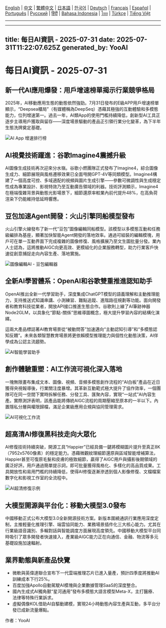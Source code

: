 [English](./en.md) | [中文](./zh.md) | [繁體中文](./zh-TW.md) | [日本語](./ja.md) | [한국어](./ko.md) | [Deutsch](./de.md) | [Français](./fr.md) | [Español](./es.md) | [Português](./pt.md) | [Русский](./ru.md) | [हिंदी](./hi.md) | [Bahasa Indonesia](./id.md) | [ไทย](./th.md) | [Türkçe](./tr.md) | [Tiếng Việt](./vi.md)

---

---
title: 每日AI資訊 - 2025-07-31
date: 2025-07-31T11:22:07.625Z
generated_by: YooAI
---

# 每日AI資訊 - 2025-07-31

## 新一代AI應用爆發：用戶增速榜單揭示行業競爭格局

2025年，AI移動應用生態的動態依然強勁。7月31日發布的E級APP用戶增速榜單顯示，“Deepsea櫃局”（有媒體稱為DeepSeq）憑藉其極強的互動體驗和多模態能力，位列增速第一。過去一年，AI類App的使用門檻持續降低，創新型AI工具正逐步主導用戶獲取與留存——深度場景驅動的產品正引領行業分化變革，為下半年生態洗牌奠定基礎。

![AI App 增速排行榜](https://images.unsplash.com/photo-1506744038136-46273834b3fb?auto=format&fit=crop&w=900&q=80)

## AI視覺技術躍進：谷歌Imagine4震撼升級

AI圖像生成技術再次迎來分水嶺。谷歌小燃團隊正式發布了Imagine4，綜合圖像生成力、細節展現與風格遷移效果已全面甩開GPT-4V等同類模型。Imagine4構建了一個高度可控、多域適配的視頻與圖片生成引擎——參數可微調性與生成穩定性成為專業設計、影視特效乃至互動廣告領域的利器。技術評測顯示，Imagine4在極端復雜背景與動態光影場景下，細節還原率較業內前代提升48%，在高負荷渲染下仍能維持低延時響應。

## 豆包加速Agent開發：火山引擎同船模型發布

火山引擎火線發布了新一代“豆包”圖像編輯同船模型。該模型以多模態互動和任務級編排為基座，顯著加快智能Agent開發的落地效率。通過可組裝的編輯模塊，用戶可在單一互動界面下完成複雜的圖像修復、風格擴展乃至文生圖批量分發。業內人士認為，這將推動AIGC向更高效、更模組化的企業服務轉型，助力行業客戶快速從創意捕捉走向內容生產、落地實施。

![圖像編輯AI - 豆包編輯器](https://images.unsplash.com/photo-1464983953574-0892a716854b?auto=format&fit=crop&w=900&q=80)

## 全新AI學習體系：OpenAI和谷歌雙重推進認知助手

OpenAI推出全新一代學習助手，深度集成ChatGPT模型的語義理解和主動推理能力，支持推送式知識串講、小測練習、難點追蹤、進階路徑規劃等功能。面向開發者和教育科技從業者，開放API接口推進生態合作。谷歌則上線了AI筆跡神器Node2GLM，以具象化“節點-關係”思維導圖概念，極大提升學習內容的結構化演繹。

這兩大產品標誌著AI教育場景從“被動問答”加速邁向“主動認知引導”和“多模態認知反饋”。未來各類智慧教育場景將更依賴模型推理能力與個性化動態決策，AI伴學成為公認主流趨勢。

![AI智能學習助手](https://images.unsplash.com/photo-1519389950473-47ba0277781c?auto=format&fit=crop&w=900&q=80)

## 創作體驗重塑：AI工作流可視化深入落地

一塊無限畫布集成文本、圖像、視頻、音頻多模態創作流程的“AI白板”產品在近日獲得央視報導後，行業關注度暴增。其革新互動範式極大提升了協作效率，一個團隊可在同一空間下實時拆解任務、分發工具、匯聚內容，實現“一站式”AI內容生產。實際測評表明，該產品能將傳統AIGC流程的周期壓縮至原本的一半以下。內置隱私分層與權限歸檔，滿足企業級應用合規與協同管理需求。

![AI可視化工作流](https://images.unsplash.com/photo-1503676382389-4809596d5290?auto=format&fit=crop&w=900&q=80)

## 超高清AI修復黑科技走向大眾化

AI修復技術持續突破，開源工具“Happier”已經具備一鍵將模糊圖片提升至真正8K（7952x5760像素）的穩定能力。憑藉微觀紋理細節還原與區域智能增補算法，Happier甚至可復原毛髮和皮膚的極致細節，贏得了AIGC用戶與攝影後期領域的廣泛好評。用戶通過簡單提示詞，即可批量獲得風格化、多樣化的高品質成果。工具開放性和易用門檻的持續降低，使得AI修復逐漸滲透到個人影像修復、文檔檔案數字化和影視工作室的全流程中。

![AI超清修復示例](https://images.unsplash.com/photo-1465101046530-73398c7f28ca?auto=format&fit=crop&w=900&q=80)

## 大模型開源與平台化：移動大模型3.0發布

中國移動正式公布大模型3.0全新開源技術方案。新版本圍繞通訊行業應用深度定制，主推輕量化推理引擎、端雲協同能力、業務場景插件化三大核心能力。尤其在行業級語音識別、多輪對話與智能調度方面展現高度領先。中國移動大模型平台同時吸引了眾多開發者快速接入，產業級AIGC能力正在向通信、金融、物流等多元基礎設施加速輻射。

## 業界動態與新產品快覽

- 微軟與英偉達聯合宣布下一代雲端推理芯片已進入量產，預計四季度將推動AI訓練成本下行25%。
- 百度加強Apollo自動駕駛AI模塊與企業數據管理SaaS的深度整合。
- 國內生成式AI獨角獸“星河通用”發布多模態大語言模型Meta-X，主打醫療、法律等特殊行業訴求。
- 虛擬偶像KOL借助AI自驅動建模，實現24小時動態內容生產與互動，多平台分發已成新流量爆點。

作者：YooAI